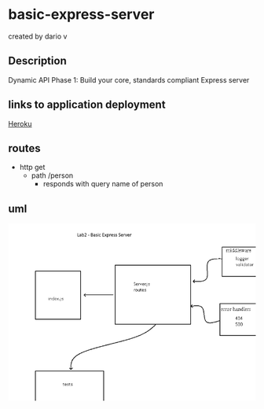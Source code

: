# basic-express-server
created by dario v

## Description
Dynamic API Phase 1: Build your core, standards compliant Express server

## links to application deployment
[Heroku](https://dario-person-server.herokuapp.com/)

## routes
- http get
  + path /person
    * responds with query name of person

## uml
![UML](uml.png)
